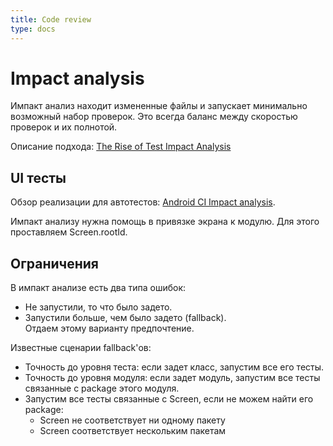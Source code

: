 ```yaml
---
title: Code review
type: docs
---
```


# Impact analysis

Импакт анализ находит измененные файлы и запускает минимально возможный набор проверок. 
Это всегда баланс между скоростью проверок и их полнотой.

Описание подхода: [The Rise of Test Impact Analysis](https://martinfowler.com/articles/rise-test-impact-analysis.html)

## UI тесты

Обзор реализации для автотестов: [Android CI Impact analysis](https://youtu.be/EBO2S9qcp0s?t=6948).

Импакт анализу нужна помощь в привязке экрана к модулю. 
Для этого проставляем Screen.rootId.

## Ограничения

В импакт анализе есть два типа ошибок:

- Не запустили, то что было задето. 
- Запустили больше, чем было задето (fallback).   
Отдаем этому варианту предпочтение.

Известные сценарии fallback'ов:

- Точность до уровня теста: если задет класс, запустим все его тесты.
- Точность до уровня модуля: если задет модуль, запустим все тесты связанные с package этого модуля.
- Запустим все тесты связанные с Screen, если не можем найти его package:
    - Screen не соответствует ни одному пакету
    - Screen соответствует нескольким пакетам

